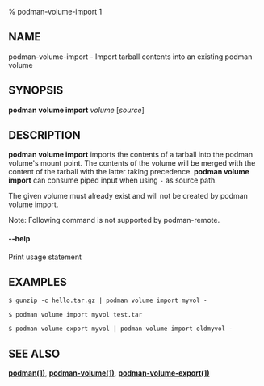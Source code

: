 % podman-volume-import 1

## NAME

podman\-volume\-import - Import tarball contents into an existing podman volume

## SYNOPSIS

**podman volume import** _volume_ [*source*]

## DESCRIPTION

**podman volume import** imports the contents of a tarball into the podman volume's mount point.
The contents of the volume will be merged with the content of the tarball with the latter taking precedence.
**podman volume import** can consume piped input when using `-` as source path.

The given volume must already exist and will not be created by podman volume import.

Note: Following command is not supported by podman-remote.

#### **--help**

Print usage statement

## EXAMPLES

```
$ gunzip -c hello.tar.gz | podman volume import myvol -
```

```
$ podman volume import myvol test.tar
```

```
$ podman volume export myvol | podman volume import oldmyvol -
```

## SEE ALSO

**[podman(1)](podman.md)**, **[podman-volume(1)](podman-volume/podman-volume.md)**, **[podman-volume-export(1)](podman-volume/podman-volume-export.md)**
